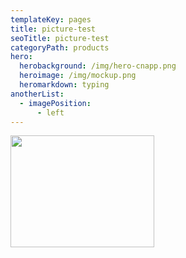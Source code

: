 ```yaml
---
templateKey: pages
title: picture-test
seoTitle: picture-test
categoryPath: products
hero:
  herobackground: /img/hero-cnapp.png
  heroimage: /img/mockup.png
  heromarkdown: t﻿yping
anotherList:
  - imagePosition:
      - left
---
```

<img src="/img/mockup.png" alt="" title="" class=" rounded-2xl " style="width:14.375rem;height:11.1875rem;"/>